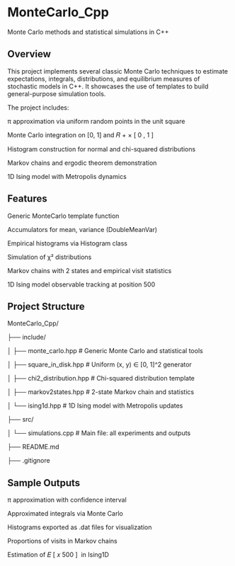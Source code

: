 # MonteCarlo_Cpp
Monte Carlo methods and statistical simulations in C++

## Overview
This project implements several classic Monte Carlo techniques to estimate expectations, integrals, distributions, and equilibrium measures of stochastic models in C++. It showcases the use of templates to build general-purpose simulation tools.

The project includes:

π approximation via uniform random points in the unit square

Monte Carlo integration on [0, 1] and 
𝑅
+
×
[
0
,
1
]

Histogram construction for normal and chi-squared distributions

Markov chains and ergodic theorem demonstration

1D Ising model with Metropolis dynamics

## Features
Generic MonteCarlo template function

Accumulators for mean, variance (DoubleMeanVar)

Empirical histograms via Histogram class

Simulation of χ² distributions

Markov chains with 2 states and empirical visit statistics

1D Ising model observable tracking at position 500

## Project Structure

MonteCarlo_Cpp/

├── include/

│   ├── monte_carlo.hpp           # Generic Monte Carlo and statistical tools

│   ├── square_in_disk.hpp        # Uniform (x, y) ∈ [0, 1]^2 generator

│   ├── chi2_distribution.hpp     # Chi-squared distribution template

│   ├── markov2states.hpp         # 2-state Markov chain and statistics

│   └── ising1d.hpp               # 1D Ising model with Metropolis updates


├── src/

│   └── simulations.cpp           # Main file: all experiments and outputs

├── README.md 

├── .gitignore 


## Sample Outputs
π approximation with confidence interval

Approximated integrals via Monte Carlo

Histograms exported as .dat files for visualization

Proportions of visits in Markov chains

Estimation of 
𝐸
[
𝑥
500
]
​
in Ising1D

